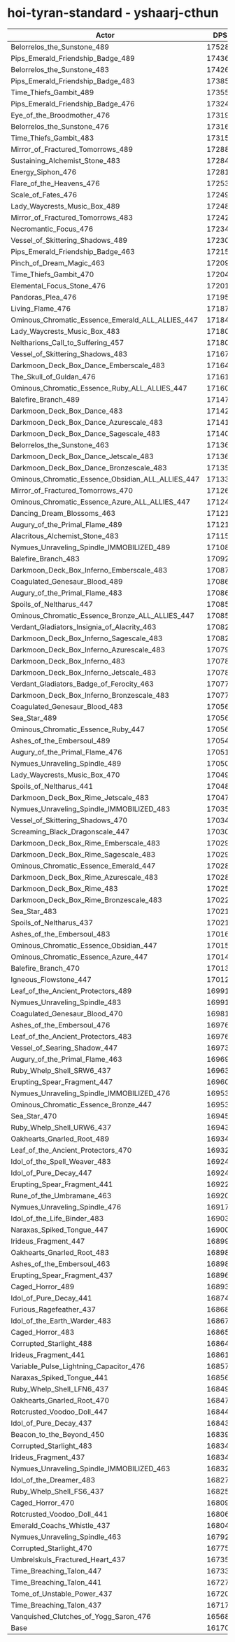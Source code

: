 # hoi-tyran-standard - yshaarj-cthun
| Actor | DPS | Increase |
|---|:---:|:---:|
|Belorrelos_the_Sunstone_489|175287|8.40%|
|Pips_Emerald_Friendship_Badge_489|174367|7.83%|
|Belorrelos_the_Sunstone_483|174260|7.76%|
|Pips_Emerald_Friendship_Badge_483|173854|7.51%|
|Time_Thiefs_Gambit_489|173550|7.32%|
|Pips_Emerald_Friendship_Badge_476|173244|7.13%|
|Eye_of_the_Broodmother_476|173190|7.10%|
|Belorrelos_the_Sunstone_476|173167|7.09%|
|Time_Thiefs_Gambit_483|173156|7.08%|
|Mirror_of_Fractured_Tomorrows_489|172881|6.91%|
|Sustaining_Alchemist_Stone_483|172841|6.88%|
|Energy_Siphon_476|172812|6.87%|
|Flare_of_the_Heavens_476|172530|6.69%|
|Scale_of_Fates_476|172496|6.67%|
|Lady_Waycrests_Music_Box_489|172480|6.66%|
|Mirror_of_Fractured_Tomorrows_483|172427|6.63%|
|Necromantic_Focus_476|172346|6.58%|
|Vessel_of_Skittering_Shadows_489|172304|6.55%|
|Pips_Emerald_Friendship_Badge_463|172155|6.46%|
|Pinch_of_Dream_Magic_463|172092|6.42%|
|Time_Thiefs_Gambit_470|172041|6.39%|
|Elemental_Focus_Stone_476|172018|6.38%|
|Pandoras_Plea_476|171954|6.34%|
|Living_Flame_476|171873|6.29%|
|Ominous_Chromatic_Essence_Emerald_ALL_ALLIES_447|171845|6.27%|
|Lady_Waycrests_Music_Box_483|171805|6.24%|
|Neltharions_Call_to_Suffering_457|171800|6.24%|
|Vessel_of_Skittering_Shadows_483|171677|6.16%|
|Darkmoon_Deck_Box_Dance_Emberscale_483|171640|6.14%|
|The_Skull_of_Guldan_476|171611|6.12%|
|Ominous_Chromatic_Essence_Ruby_ALL_ALLIES_447|171609|6.12%|
|Balefire_Branch_489|171477|6.04%|
|Darkmoon_Deck_Box_Dance_483|171424|6.01%|
|Darkmoon_Deck_Box_Dance_Azurescale_483|171414|6.00%|
|Darkmoon_Deck_Box_Dance_Sagescale_483|171407|6.00%|
|Belorrelos_the_Sunstone_463|171368|5.97%|
|Darkmoon_Deck_Box_Dance_Jetscale_483|171367|5.97%|
|Darkmoon_Deck_Box_Dance_Bronzescale_483|171351|5.96%|
|Ominous_Chromatic_Essence_Obsidian_ALL_ALLIES_447|171332|5.95%|
|Mirror_of_Fractured_Tomorrows_470|171264|5.91%|
|Ominous_Chromatic_Essence_Azure_ALL_ALLIES_447|171247|5.90%|
|Dancing_Dream_Blossoms_463|171219|5.88%|
|Augury_of_the_Primal_Flame_489|171213|5.88%|
|Alacritous_Alchemist_Stone_483|171153|5.84%|
|Nymues_Unraveling_Spindle_IMMOBILIZED_489|171086|5.80%|
|Balefire_Branch_483|170928|5.70%|
|Darkmoon_Deck_Box_Inferno_Emberscale_483|170877|5.67%|
|Coagulated_Genesaur_Blood_489|170867|5.66%|
|Augury_of_the_Primal_Flame_483|170866|5.66%|
|Spoils_of_Neltharus_447|170858|5.66%|
|Ominous_Chromatic_Essence_Bronze_ALL_ALLIES_447|170851|5.65%|
|Verdant_Gladiators_Insignia_of_Alacrity_463|170828|5.64%|
|Darkmoon_Deck_Box_Inferno_Sagescale_483|170824|5.64%|
|Darkmoon_Deck_Box_Inferno_Azurescale_483|170795|5.62%|
|Darkmoon_Deck_Box_Inferno_483|170786|5.61%|
|Darkmoon_Deck_Box_Inferno_Jetscale_483|170783|5.61%|
|Verdant_Gladiators_Badge_of_Ferocity_463|170777|5.61%|
|Darkmoon_Deck_Box_Inferno_Bronzescale_483|170771|5.60%|
|Coagulated_Genesaur_Blood_483|170567|5.48%|
|Sea_Star_489|170564|5.48%|
|Ominous_Chromatic_Essence_Ruby_447|170564|5.48%|
|Ashes_of_the_Embersoul_489|170548|5.47%|
|Augury_of_the_Primal_Flame_476|170513|5.44%|
|Nymues_Unraveling_Spindle_489|170502|5.44%|
|Lady_Waycrests_Music_Box_470|170493|5.43%|
|Spoils_of_Neltharus_441|170483|5.43%|
|Darkmoon_Deck_Box_Rime_Jetscale_483|170474|5.42%|
|Nymues_Unraveling_Spindle_IMMOBILIZED_483|170356|5.35%|
|Vessel_of_Skittering_Shadows_470|170345|5.34%|
|Screaming_Black_Dragonscale_447|170301|5.31%|
|Darkmoon_Deck_Box_Rime_Emberscale_483|170298|5.31%|
|Darkmoon_Deck_Box_Rime_Sagescale_483|170290|5.31%|
|Ominous_Chromatic_Essence_Emerald_447|170288|5.31%|
|Darkmoon_Deck_Box_Rime_Azurescale_483|170281|5.30%|
|Darkmoon_Deck_Box_Rime_483|170258|5.29%|
|Darkmoon_Deck_Box_Rime_Bronzescale_483|170220|5.26%|
|Sea_Star_483|170217|5.26%|
|Spoils_of_Neltharus_437|170212|5.26%|
|Ashes_of_the_Embersoul_483|170160|5.23%|
|Ominous_Chromatic_Essence_Obsidian_447|170158|5.23%|
|Ominous_Chromatic_Essence_Azure_447|170140|5.21%|
|Balefire_Branch_470|170139|5.21%|
|Igneous_Flowstone_447|170123|5.20%|
|Leaf_of_the_Ancient_Protectors_489|169919|5.08%|
|Nymues_Unraveling_Spindle_483|169912|5.07%|
|Coagulated_Genesaur_Blood_470|169811|5.01%|
|Ashes_of_the_Embersoul_476|169765|4.98%|
|Leaf_of_the_Ancient_Protectors_483|169760|4.98%|
|Vessel_of_Searing_Shadow_447|169732|4.96%|
|Augury_of_the_Primal_Flame_463|169693|4.94%|
|Ruby_Whelp_Shell_SRW6_437|169636|4.90%|
|Erupting_Spear_Fragment_447|169604|4.88%|
|Nymues_Unraveling_Spindle_IMMOBILIZED_476|169537|4.84%|
|Ominous_Chromatic_Essence_Bronze_447|169532|4.84%|
|Sea_Star_470|169458|4.79%|
|Ruby_Whelp_Shell_URW6_437|169434|4.78%|
|Oakhearts_Gnarled_Root_489|169343|4.72%|
|Leaf_of_the_Ancient_Protectors_470|169327|4.71%|
|Idol_of_the_Spell_Weaver_483|169249|4.66%|
|Idol_of_Pure_Decay_447|169248|4.66%|
|Erupting_Spear_Fragment_441|169225|4.65%|
|Rune_of_the_Umbramane_463|169206|4.64%|
|Nymues_Unraveling_Spindle_476|169178|4.62%|
|Idol_of_the_Life_Binder_483|169033|4.53%|
|Naraxas_Spiked_Tongue_447|169002|4.51%|
|Irideus_Fragment_447|168997|4.51%|
|Oakhearts_Gnarled_Root_483|168989|4.50%|
|Ashes_of_the_Embersoul_463|168989|4.50%|
|Erupting_Spear_Fragment_437|168968|4.49%|
|Caged_Horror_489|168934|4.47%|
|Idol_of_Pure_Decay_441|168749|4.35%|
|Furious_Ragefeather_437|168681|4.31%|
|Idol_of_the_Earth_Warder_483|168677|4.31%|
|Caged_Horror_483|168657|4.30%|
|Corrupted_Starlight_488|168646|4.29%|
|Irideus_Fragment_441|168616|4.27%|
|Variable_Pulse_Lightning_Capacitor_476|168573|4.24%|
|Naraxas_Spiked_Tongue_441|168565|4.24%|
|Ruby_Whelp_Shell_LFN6_437|168498|4.20%|
|Oakhearts_Gnarled_Root_470|168474|4.18%|
|Rotcrusted_Voodoo_Doll_447|168440|4.16%|
|Idol_of_Pure_Decay_437|168435|4.16%|
|Beacon_to_the_Beyond_450|168395|4.13%|
|Corrupted_Starlight_483|168349|4.11%|
|Irideus_Fragment_437|168348|4.11%|
|Nymues_Unraveling_Spindle_IMMOBILIZED_463|168326|4.09%|
|Idol_of_the_Dreamer_483|168274|4.06%|
|Ruby_Whelp_Shell_FS6_437|168250|4.05%|
|Caged_Horror_470|168096|3.95%|
|Rotcrusted_Voodoo_Doll_441|168061|3.93%|
|Emerald_Coachs_Whistle_437|168042|3.92%|
|Nymues_Unraveling_Spindle_463|167927|3.85%|
|Corrupted_Starlight_470|167755|3.74%|
|Umbrelskuls_Fractured_Heart_437|167356|3.49%|
|Time_Breaching_Talon_447|167333|3.48%|
|Time_Breaching_Talon_441|167273|3.44%|
|Tome_of_Unstable_Power_437|167202|3.40%|
|Time_Breaching_Talon_437|167171|3.38%|
|Vanquished_Clutches_of_Yogg_Saron_476|165682|2.46%|
|Base|161709|0.00%|

